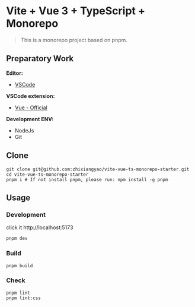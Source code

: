 # Vite + Vue 3 + TypeScript + Monorepo

> This is a monorepo project based on pnpm.

## Preparatory Work

**Editor:**

- [VSCode](https://code.visualstudio.com/)

**VSCode extension:**

- [Vue - Official](https://marketplace.visualstudio.com/items?itemName=Vue.volar)

**Development ENV:**

- NodeJs
- Git

## Clone

```shell
git clone git@github.com:zhixiangyao/vite-vue-ts-monorepo-starter.git
cd vite-vue-ts-monorepo-starter
pnpm i # If not install pnpm, please run: npm install -g pnpm
```

## Usage

### Development

click it http://localhost:5173

```shell
pnpm dev
```

### Build

```shell
pnpm build
```

### Check

```shell
pnpm lint
pnpm lint:css
```
